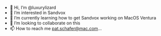 - 👋 Hi, I’m @luxurylizard
- 👀 I’m interested in Sandvox
- 🌱 I’m currently learning how to get Sandvox working on MacOS Ventura
- 💞️ I’m looking to collaborate on this
- 📫 How to reach me pat.schafer@mac.com...

<!---
luxurylizard/luxurylizard is a ✨ special ✨ repository because its `README.md` (this file) appears on your GitHub profile.
You can click the Preview link to take a look at your changes.
--->
